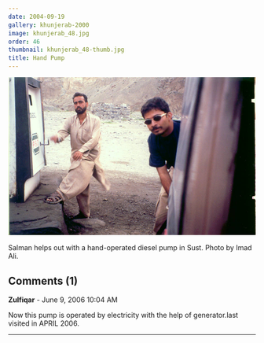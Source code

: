 ```yaml
---
date: 2004-09-19
gallery: khunjerab-2000
image: khunjerab_48.jpg
order: 46
thumbnail: khunjerab_48-thumb.jpg
title: Hand Pump
---
```


![Hand Pump](./khunjerab_48.jpg)

Salman helps out with a hand-operated diesel pump in Sust. Photo by Imad Ali.

<div id="comments">

## Comments (1)

**Zulfiqar** - June  9, 2006 10:04 AM

Now this pump is operated by electricity with the help of generator.last visited in APRIL 2006.

---

</div>